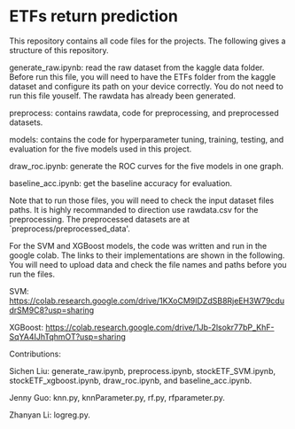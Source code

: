 # ETFs return prediction

This repository contains all code files for the projects. The following gives a structure of this repository.

generate_raw.ipynb: read the raw dataset from the kaggle data folder. Before run this file, you will need to have the ETFs folder from the kaggle dataset and configure its path on your device correctly. You do not need to run this file youself. The rawdata has already been generated.

preprocess: contains rawdata, code for preprocessing, and preprocessed datasets.

models: contains the code for hyperparameter tuning, training, testing, and evaluation for the five models used in this project.

draw_roc.ipynb: generate the ROC curves for the five models in one graph.

baseline_acc.ipynb: get the baseline accuracy for evaluation.

Note that to run those files, you will need to check the input dataset files paths. It is highly recommanded to direction use rawdata.csv for the preprocessing. The preprocessed datasets are at `preprocess/preprocessed_data'.


For the SVM and XGBoost models, the code was written and run in the google colab. The links to their implementations are shown in the following. You will need to upload data and check the file names and paths before you run the files.

SVM: https://colab.research.google.com/drive/1KXoCM9IDZdSB8RjeEH3W79cdudrSM9C8?usp=sharing

XGBoost: https://colab.research.google.com/drive/1Jb-2lsokr77bP_KhF-SqYA4IJhTqhmOT?usp=sharing


Contributions:

Sichen Liu: generate_raw.ipynb, preprocess.ipynb, stockETF_SVM.ipynb, stockETF_xgboost.ipynb, draw_roc.ipynb, and baseline_acc.ipynb.

Jenny Guo: knn.py, knnParameter.py, rf.py, rfparameter.py.

Zhanyan Li: logreg.py.
